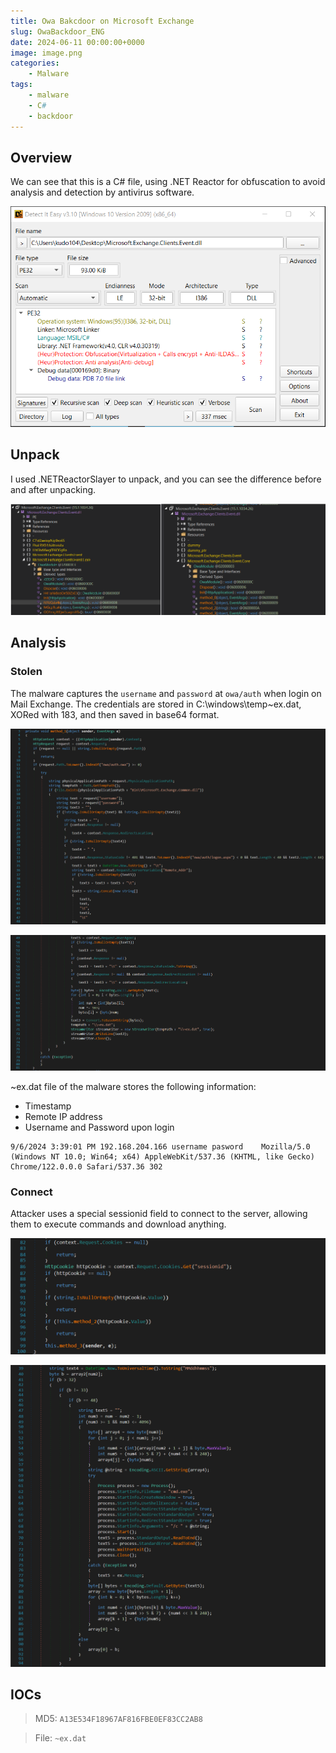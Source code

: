 ```yaml
---
title: Owa Bakcdoor on Microsoft Exchange
slug: OwaBackdoor_ENG
date: 2024-06-11 00:00:00+0000
image: image.png
categories:
    - Malware
tags:
    - malware
    - C#
    - backdoor
---
```


## Overview
We can see that this is a C# file, using .NET Reactor for obfuscation to avoid analysis and detection by antivirus software.

![Picture 1](1.png)

## Unpack
I used .NETReactorSlayer to unpack, and you can see the difference before and after unpacking.

![Picture 2](2.png)

## Analysis 

### Stolen
The malware captures the `username` and `password` at `owa/auth` when login on Mail Exchange. The credentials are stored in C:\windows\temp\~ex.dat, XORed with 183, and then saved in base64 format.

![Picture 3](3.png)

![Picture 4](4.png)

~ex.dat file of the malware stores the following information:
- Timestamp
- Remote IP address
- Username and Password upon login

```
9/6/2024 3:39:01 PM	192.168.204.166	username pasword	Mozilla/5.0 (Windows NT 10.0; Win64; x64) AppleWebKit/537.36 (KHTML, like Gecko) Chrome/122.0.0.0 Safari/537.36	302
```

### Connect

Attacker uses a special sessionid field to connect to the server, allowing them to execute commands and download anything.

![Picture 5](6.png)

![Picture 6](5.png)

## IOCs

> MD5: `A13E534F18967AF816FBE0EF83CC2AB8`

> File: `~ex.dat`